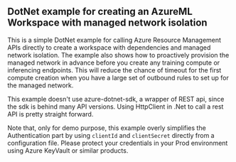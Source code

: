 ## DotNet example for creating an AzureML Workspace with managed network isolation
This is a simple DotNet example for calling Azure Resource Management APIs directly to create a workspace with dependencies and managed network isolation. The example also shows how to proactively provision the managed network in advance before you create any training compute or inferencing endpoints. This will reduce the chance of timeout for the first compute creation when you have a large set of outbound rules to set up for the managed network.  

This example doesn't use azure-dotnet-sdk, a wrapper of REST api, since the sdk is behind many API versions. Using HttpClient in .Net to call a rest API is pretty straight forward. 

Note that, only for demo purpose, this example overly simplifies the Authentication part by using ```clientId``` and ```clientSecret``` directly from a configuration file. Please protect your credentials in your Prod environment using Azure KeyVault or similar products. 
